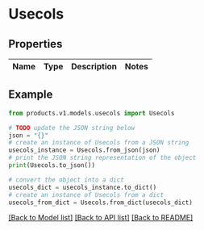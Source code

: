 # Usecols


## Properties

Name | Type | Description | Notes
------------ | ------------- | ------------- | -------------

## Example

```python
from products.v1.models.usecols import Usecols

# TODO update the JSON string below
json = "{}"
# create an instance of Usecols from a JSON string
usecols_instance = Usecols.from_json(json)
# print the JSON string representation of the object
print(Usecols.to_json())

# convert the object into a dict
usecols_dict = usecols_instance.to_dict()
# create an instance of Usecols from a dict
usecols_from_dict = Usecols.from_dict(usecols_dict)
```
[[Back to Model list]](../README.md#documentation-for-models) [[Back to API list]](../README.md#documentation-for-api-endpoints) [[Back to README]](../README.md)


